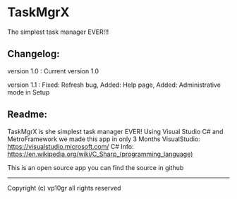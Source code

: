 # TaskMgrX
The simplest task manager EVER!!!

Changelog:
--------------------------------
version 1.0 :
Current version 1.0

version 1.1 :
Fixed: Refresh bug,
Added: Help page,
Added: Administrative mode in Setup

Readme:
--------------------------------

TaskMgrX is she simplest task manager EVER!
Using Visual Studio C# and MetroFramework we made this app in only 3 Months
VisualStudio: https://visualstudio.microsoft.com/
C# Info: https://en.wikipedia.org/wiki/C_Sharp_(programming_language)

This is an open source app you can find the source in github

-----------------

Copyright (c) vp10gr all rights reserved

